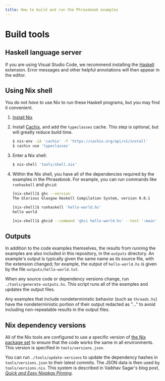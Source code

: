 ```yaml
---
title: How to build and run the Phrasebook examples
---
```


# Build tools

## Haskell language server

If you are using Visual Studio Code, we recommend installing the [Haskell](https://marketplace.visualstudio.com/items?itemName=haskell.haskell) extension. Error messages and other helpful annotations will then appear in the editor.

## Using Nix shell

You do not *have to* use Nix to run these Haskell programs, but you may find it convenient.

1. [Install Nix](https://nixos.org/nix/manual/#chap-installation)

2. Install [Cachix](https://cachix.org/), and add the `typeclasses` cache. This step is optional, but will greatly reduce build time.

    ```sh
    $ nix-env -iA 'cachix' -f 'https://cachix.org/api/v1/install'
    $ cachix use 'typeclasses'
    ```

3. Enter a Nix shell:

    ```sh
    $ nix-shell 'tools/shell.nix'
    ```

4. Within the Nix shell, you have all of the dependencies required by the examples in the Phrasebook. For example, you can run commands like `runhaskell` and `ghcid`:

    ```sh
    [nix-shell]$ ghc --version
    The Glorious Glasgow Haskell Compilation System, version 9.0.1
    ```

    ```sh
    [nix-shell]$ runhaskell 'hello-world.hs'
    hello world
    ```

    ```sh
    [nix-shell]$ ghcid --command 'ghci hello-world.hs' --test ':main'
    ```

## Outputs

In addition to the code examples themselves, the results from running the examples are also included in this repository, in the `outputs` directory. An example's output is typically given the same name as its source file, with the extension changed; for example, the output of `hello-world.hs` is given by the file `outputs/hello-world.txt`.

When any source code or dependency versions change, run `./tools/generate-outputs.hs`. This script runs all of the examples and updates the output files.

Any examples that include nondeterministic behavior (such as `threads.hs`) have the nondeterministic portion of their output redacted as "..." to avoid including non-repeatable results in the output files.

## Nix dependency versions

All of the Nix tools are configured to use a specific version of [the Nix package set](https://github.com/nixos/nixpkgs/) to ensure that the code works the same in all environments. This version is specified in `tools/versions.json`.

You can run `./tools/update-versions` to update the dependency hashes in `tools/versions.json` to their latest commits. The JSON data is then used by `tools/versions.nix`. This system is described in Vaibhav Sagar's blog post, [*Quick and Easy Nixpkgs Pinning*](https://vaibhavsagar.com/blog/2018/05/27/quick-easy-nixpkgs-pinning/).
